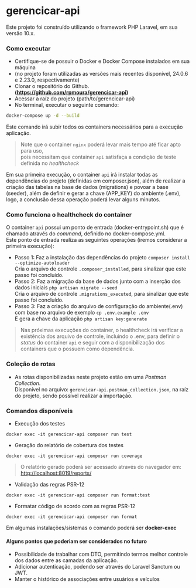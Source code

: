 # gerencicar-api

Este projeto foi construído utilizando o framework PHP Laravel, em sua versão 10.x.

### Como executar

- Certifique-se de possuir o Docker e Docker Compose instalados em sua máquina 
- (no projeto foram utilizadas as versões mais recentes disponível, 24.0.6 e 2.23.0, respectivamente)
- Clonar o repositório do Github. **(https://github.com/rpmoura/gerencicar-api)**
- Acessar a raíz do projeto (path/to/gerencicar-api)
- No terminal, executar o seguinte comando:
```sh
docker-compose up -d --build
```
Este comando irá subir todos os containers necessários para a execução aplicação.<br>

>Note que o container ```nginx``` poderá levar mais tempo até ficar apto para uso, <br/>
pois necessitam que container ```api``` satisfaça a condição de teste definida no *healthcheck*


Em sua primeira execução, o container ```api``` irá instalar todas as dependëncias do projeto (definidas em composer.json),
além de realizar a criação das tabelas na base de dados (migrations) e povoar a base (seeder),
além de definir e gerar a chave (APP_KEY) do ambiente (.env),
logo, a conclusão dessa operação poderá levar alguns minutos.


### Como funciona o healthcheck do container

O container ```api``` possui um ponto de entrada (docker-entrypoint.sh) que é chamado através do *command*, definido no docker-compose.yml.<br>
Este ponto de entrada realiza as seguintes operações (iremos considerar a primeira execução):<br>
- Passo 1: Faz a instalação das dependências do projeto ```composer install --optimize-autoloader```<br>
  Cria o arquivo de controle ```.composer_installed```,
  para sinalizar que este passo foi concluído.
- Passo 2: Faz a migração da base de dados junto com a inserção dos dados iniciais ```php artisan migrate --seed```<br>
  Cria o arquivo de controle ```.migrations_executed```, para sinalizar que este passo foi concluído.
- Passo 3: Faz a criação do arquivo de configuração do ambiente(.env) com base no arquivo de exemplo ```cp .env.example .env```<br>
  E gera a chave da aplicação ```php artisan key:generate```<br>
> Nas próximas execuções do container, o healthcheck irá verificar a existência dos arquivo de controle,
> incluindo o .env, para definir o *status* do container ```api``` e seguir com a disponibilização dos containers que o possuem como dependência.

### Coleção de rotas
- As rotas disponibilizadas neste projeto estão em uma *Postman Collection*.<br>
  Disponível no arquivo: ```gerencicar-api.postman_collection.json```, na raíz do projeto, sendo possível realizar a importação.<br>

### Comandos disponíveis
- Execução dos testes
```
docker exec -it gerencicar-api composer run test
```
- Geração do relatório de cobertura dos testes
```
docker exec -it gerencicar-api composer run coverage
```
> O relatório gerado poderá ser acessado através do navegador em: [http://localhost:8019/reports/](http://localhost:8019/reports/)
- Validação das regras PSR-12
```
docker exec -it gerencicar-api composer run format:test
```
- Formatar código de acordo com as regras PSR-12
```
docker exec -it gerencicar-api composer run format
```
Em algumas instalações/sistemas o comando poderá ser **docker-exec**
#### Alguns pontos que poderiam ser considerados no futuro
- Possibilidade de trabalhar com DTO, permitindo termos melhor controle dos dados entre as camadas da aplicação.
- Adicionar autenticação, podendo ser através do Laravel Sanctum ou JWT.
- Manter o histórico de associações entre usuários e veículos

